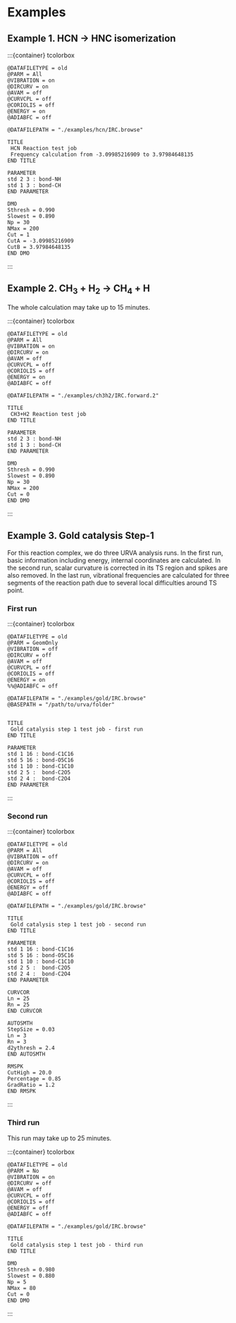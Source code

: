 # Examples

## Example 1. HCN $\rightarrow$ HNC isomerization

:::{container} tcolorbox
```
@DATAFILETYPE = old
@PARM = All
@VIBRATION = on
@DIRCURV = on
@AVAM = off
@CURVCPL = off
@CORIOLIS = off
@ENERGY = on
@ADIABFC = off

@DATAFILEPATH = "./examples/hcn/IRC.browse"

TITLE
 HCN Reaction test job
 Frequency calculation from -3.09985216909 to 3.97984648135
END TITLE

PARAMETER
std 2 3 : bond-NH
std 1 3 : bond-CH
END PARAMETER

DMO
Sthresh = 0.990
Slowest = 0.890
Np = 30
NMax = 200
Cut = 1
CutA = -3.09985216909
CutB = 3.97984648135
END DMO
```
:::

## Example 2. CH$_3$ + H$_2$ $\rightarrow$ CH$_4$ + H

The whole calculation may take up to 15 minutes.

:::{container} tcolorbox
```
@DATAFILETYPE = old
@PARM = All
@VIBRATION = on
@DIRCURV = on
@AVAM = off
@CURVCPL = off
@CORIOLIS = off
@ENERGY = on
@ADIABFC = off

@DATAFILEPATH = "./examples/ch3h2/IRC.forward.2"

TITLE
 CH3+H2 Reaction test job
END TITLE

PARAMETER
std 2 3 : bond-NH
std 1 3 : bond-CH
END PARAMETER

DMO
Sthresh = 0.990
Slowest = 0.890
Np = 30
NMax = 200
Cut = 0
END DMO
```
:::

## Example 3. Gold catalysis Step-1

For this reaction complex, we do three URVA analysis runs. In the first
run, basic information including energy, internal coordinates are
calculated. In the second run, scalar curvature is corrected in its TS
region and spikes are also removed. In the last run, vibrational
frequencies are calculated for three segments of the reaction path due
to several local difficulties around TS point.

### First run

:::{container} tcolorbox
```
@DATAFILETYPE = old
@PARM = GeomOnly
@VIBRATION = off
@DIRCURV = off
@AVAM = off
@CURVCPL = off
@CORIOLIS = off
@ENERGY = on
%%@ADIABFC = off

@DATAFILEPATH = "./examples/gold/IRC.browse"
@BASEPATH = "/path/to/urva/folder"


TITLE
 Gold catalysis step 1 test job - first run
END TITLE

PARAMETER
std 1 16 : bond-C1C16
std 5 16 : bond-O5C16
std 1 10 : bond-C1C10
std 2 5 :  bond-C2O5
std 2 4 :  bond-C2O4
END PARAMETER
```
:::

### Second run

:::{container} tcolorbox
```
@DATAFILETYPE = old
@PARM = All
@VIBRATION = off
@DIRCURV = on
@AVAM = off
@CURVCPL = off
@CORIOLIS = off
@ENERGY = off
@ADIABFC = off

@DATAFILEPATH = "./examples/gold/IRC.browse"

TITLE
 Gold catalysis step 1 test job - second run
END TITLE

PARAMETER
std 1 16 : bond-C1C16
std 5 16 : bond-O5C16
std 1 10 : bond-C1C10
std 2 5 :  bond-C2O5
std 2 4 :  bond-C2O4
END PARAMETER

CURVCOR
Ln = 25
Rn = 25
END CURVCOR

AUTOSMTH
StepSize = 0.03
Ln = 3
Rn = 3
d2ythresh = 2.4
END AUTOSMTH

RMSPK
CutHigh = 20.0
Percentage = 0.85
GradRatio = 1.2
END RMSPK
```
:::

### Third run

This run may take up to 25 minutes.

:::{container} tcolorbox
```
@DATAFILETYPE = old
@PARM = No
@VIBRATION = on
@DIRCURV = off
@AVAM = off
@CURVCPL = off
@CORIOLIS = off
@ENERGY = off
@ADIABFC = off

@DATAFILEPATH = "./examples/gold/IRC.browse"

TITLE
 Gold catalysis step 1 test job - third run
END TITLE

DMO
Sthresh = 0.980
Slowest = 0.880
Np = 5
NMax = 80
Cut = 0
END DMO
```
:::
